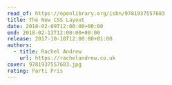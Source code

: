 ```yaml
---
read_of: https://openlibrary.org/isbn/9781937557683
title: The New CSS Layout
date: 2018-02-09T12:00:00+00:00
end: 2018-02-13T12:00:00+00:00
release: 2017-10-10T12:00:00+01:00
authors:
  - title: Rachel Andrew
    url: https://rachelandrew.co.uk
cover: 9781937557683.jpg
rating: Parti Pris
---
```

